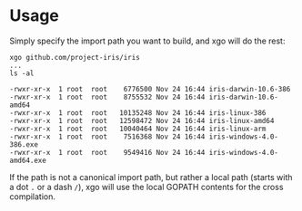 # Usage

Simply specify the import path you want to build, and xgo will do the rest:

```shell
xgo github.com/project-iris/iris
...
ls -al
```
```text
-rwxr-xr-x  1 root  root    6776500 Nov 24 16:44 iris-darwin-10.6-386
-rwxr-xr-x  1 root  root    8755532 Nov 24 16:44 iris-darwin-10.6-amd64
-rwxr-xr-x  1 root  root   10135248 Nov 24 16:44 iris-linux-386
-rwxr-xr-x  1 root  root   12598472 Nov 24 16:44 iris-linux-amd64
-rwxr-xr-x  1 root  root   10040464 Nov 24 16:44 iris-linux-arm
-rwxr-xr-x  1 root  root    7516368 Nov 24 16:44 iris-windows-4.0-386.exe
-rwxr-xr-x  1 root  root    9549416 Nov 24 16:44 iris-windows-4.0-amd64.exe
```

If the path is not a canonical import path, but rather a local path (starts with
a dot `.` or a dash `/`), xgo will use the local GOPATH contents for the cross
compilation.
